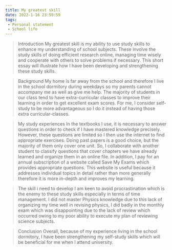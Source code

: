 ```yaml
---
title: My greatest skill
date: 2022-1-16 23:59:59
tags:
 - Personal statement
 - School life
---
```


> Introduction
My greatest skill is my ability to use study skills to enhance my understanding of school subjects. These involve the study skills of doing efficient research online, managing time wisely and cooperate with others to solve problems if necessary. This short essay will illustrate how I have been developing and strengthening these study skills.

> Background
My home is far away from the school and therefore I live in the school dormitory during weekdays so my parents cannot accompany me as well as give me help. The majority of students in our class tend to have extra-curricular classes to improve their learning in order to get excellent exam scores. For me, I consider self-study to be more advantageous so I do it instead of having those extra curricular-classes.

> My study experiences
In the textbooks I use, it is necessary to answer questions in order to check if I have mastered knowledge precisely. However, these questions are limited so I then use the internet to find appropriate exercises. Doing past papers is a good choice, but the majority of them only cover one unit. So, I collaborate with another student to classify questions that cover chapters we have already learned and organize them in an online file. In addition, I pay for an annual subscription of a website called Save My Exams which provides appropriate questions. This website is useful because it addresses individual topics in detail rather than more generally therefore it is more in-depth and improves my learning.

> The skill i need to develop
I am keen to avoid procrastination which is the enemy to these study skills especially in terms of time management. I did not master Physics knowledge due to this lack of organizing my time well in revising physics, I did badly in the monthly exam which was disappointing due to the lack of review which occurred owing to my poor ability to execute my plan of reviewing science subjects.  

> Conclusion
Overall, because of my experience living in the school dormitory, I have been strengthening my self-study skills which will be beneficial for me when I attend university.
